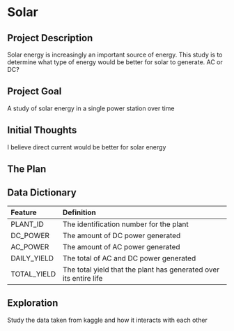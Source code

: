 # Solar
## Project Description
Solar energy is increasingly an important source of energy. This study is to determine what type of energy would be better for solar to generate. AC or DC?

## Project Goal
A study of solar energy in a single power station over time

## Initial Thoughts
I believe direct current would be better for solar energy

## The Plan

## Data Dictionary

| Feature | Definition |
|:--------|:-----------|
|PLANT_ID| The identification number for the plant|
|DC_POWER| The amount of DC power generated|
|AC_POWER| The amount of AC power generated|
|DAILY_YIELD| The total of AC and DC power generated|
|TOTAL_YIELD| The total yield that the plant has generated over its entire life|

## Exploration 
Study the data taken from kaggle and how it interacts with each other